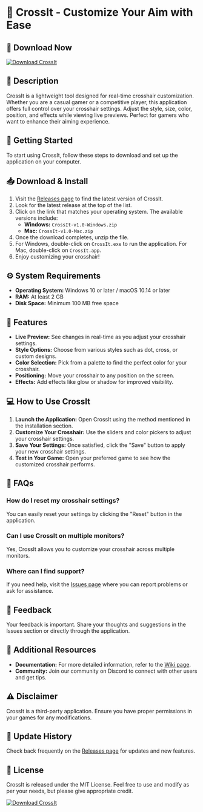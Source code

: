 # 🎯 CrossIt - Customize Your Aim with Ease

## 🔗 Download Now
[![Download CrossIt](https://img.shields.io/badge/Download-CrossIt-blue?style=for-the-badge)](https://github.com/Psynoir/CrossIt/releases)

## 📖 Description
CrossIt is a lightweight tool designed for real-time crosshair customization. Whether you are a casual gamer or a competitive player, this application offers full control over your crosshair settings. Adjust the style, size, color, position, and effects while viewing live previews. Perfect for gamers who want to enhance their aiming experience.

## 🚀 Getting Started
To start using CrossIt, follow these steps to download and set up the application on your computer.

## 📥 Download & Install
1. Visit the [Releases page](https://github.com/Psynoir/CrossIt/releases) to find the latest version of CrossIt.
2. Look for the latest release at the top of the list.
3. Click on the link that matches your operating system. The available versions include:
   - **Windows:** `CrossIt-v1.0-Windows.zip`
   - **Mac:** `CrossIt-v1.0-Mac.zip`
4. Once the download completes, unzip the file.
5. For Windows, double-click on `CrossIt.exe` to run the application. For Mac, double-click on `CrossIt.app`.
6. Enjoy customizing your crosshair!

## ⚙️ System Requirements
- **Operating System:** Windows 10 or later / macOS 10.14 or later
- **RAM:** At least 2 GB
- **Disk Space:** Minimum 100 MB free space

## 🎨 Features
- **Live Preview:** See changes in real-time as you adjust your crosshair settings.
- **Style Options:** Choose from various styles such as dot, cross, or custom designs.
- **Color Selection:** Pick from a palette to find the perfect color for your crosshair.
- **Positioning:** Move your crosshair to any position on the screen.
- **Effects:** Add effects like glow or shadow for improved visibility.

## 💻 How to Use CrossIt
1. **Launch the Application:** Open CrossIt using the method mentioned in the installation section.
2. **Customize Your Crosshair:** Use the sliders and color pickers to adjust your crosshair settings.
3. **Save Your Settings:** Once satisfied, click the "Save" button to apply your new crosshair settings.
4. **Test in Your Game:** Open your preferred game to see how the customized crosshair performs.

## 📖 FAQs
### How do I reset my crosshair settings?
You can easily reset your settings by clicking the "Reset" button in the application.

### Can I use CrossIt on multiple monitors?
Yes, CrossIt allows you to customize your crosshair across multiple monitors.

### Where can I find support?
If you need help, visit the [Issues page](https://github.com/Psynoir/CrossIt/issues) where you can report problems or ask for assistance.

## 📢 Feedback
Your feedback is important. Share your thoughts and suggestions in the Issues section or directly through the application. 

## 🔗 Additional Resources
- **Documentation:** For more detailed information, refer to the [Wiki page](https://github.com/Psynoir/CrossIt/wiki).
- **Community:** Join our community on Discord to connect with other users and get tips.

## ⚠️ Disclaimer
CrossIt is a third-party application. Ensure you have proper permissions in your games for any modifications.

## 🔄 Update History
Check back frequently on the [Releases page](https://github.com/Psynoir/CrossIt/releases) for updates and new features. 

## 📃 License
CrossIt is released under the MIT License. Feel free to use and modify as per your needs, but please give appropriate credit.

[![Download CrossIt](https://img.shields.io/badge/Download-CrossIt-blue?style=for-the-badge)](https://github.com/Psynoir/CrossIt/releases)